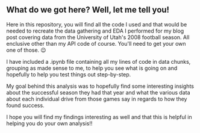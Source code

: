 ## What do we got here? Well, let me tell you! 

Here in this repository, you will find all the code I used and that would be needed to recreate the data gathering and EDA I performed for my blog post covering data from the University of Utah's 2008 football season. All enclusive other than my API code of course. You'll need to get your own one of those. 😉

I have included a .ipynb file containing all my lines of code in data chunks, grouping as made sense to me, to help you see what is going on and hopefully to help you test things out step-by-step.

My goal behind this analysis was to hopefully find some interesting insights about the successful season they had that year and what the various data about each individual drive from those games say in regards to how they found success.

I hope you will find my findings interesting as well and that this is helpful in helping you do your own analysis!!
